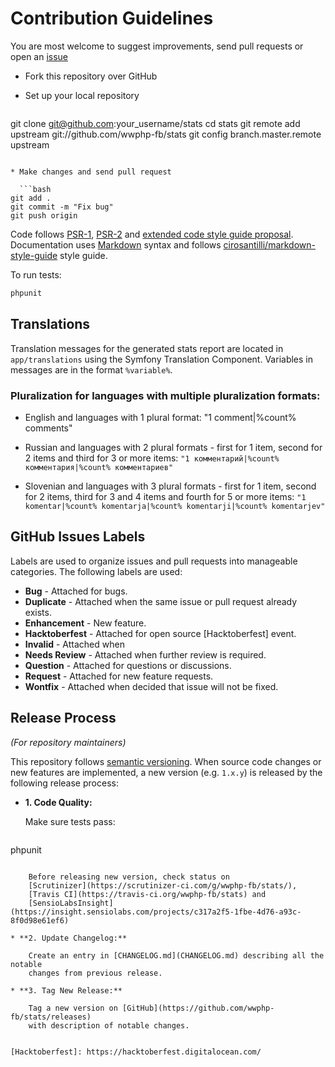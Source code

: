 # Contribution Guidelines

You are most welcome to suggest improvements, send pull requests or open an
[issue](https://github.com/wwphp-fb/stats/issues)

* Fork this repository over GitHub
* Set up your local repository

  ```bash
git clone git@github.com:your_username/stats
cd stats
git remote add upstream git://github.com/wwphp-fb/stats
git config branch.master.remote upstream
```

* Make changes and send pull request

  ```bash
git add .
git commit -m "Fix bug"
git push origin
```

Code follows [PSR-1](http://php-fig.org/psr/psr-1/), [PSR-2](www.php-fig.org/psr/psr-2/)
and [extended code style guide proposal](https://github.com/php-fig/fig-standards/blob/master/proposed/extended-coding-style-guide.md).
Documentation uses [Markdown](https://daringfireball.net/projects/markdown/)
syntax and follows [cirosantilli/markdown-style-guide](http://www.cirosantilli.com/markdown-style-guide/)
style guide.

To run tests:

```bash
phpunit
```

## Translations

Translation messages for the generated stats report are located in `app/translations`
using the Symfony Translation Component. Variables in messages are in the format
`%variable%`.

### Pluralization for languages with multiple pluralization formats:

* English and languages with 1 plural format:
  "1 comment|%count% comments"

* Russian and languages with 2 plural formats - first for 1 item, second for 2
  items and third for 3 or more items:
  `"1 комментарий|%count% комментария|%count% комментариев"`

* Slovenian and languages with 3 plural formats - first for 1 item, second for 2
  items, third for 3 and 4 items and fourth for 5 or more items:
  `"1 komentar|%count% komentarja|%count% komentarji|%count% komentarjev"`

## GitHub Issues Labels

Labels are used to organize issues and pull requests into manageable categories.
The following labels are used:

* **Bug** - Attached for bugs.
* **Duplicate** - Attached when the same issue or pull request already exists.
* **Enhancement** - New feature.
* **Hacktoberfest** - Attached for open source [Hacktoberfest] event.
* **Invalid** - Attached when
* **Needs Review** - Attached when further review is required.
* **Question** - Attached for questions or discussions.
* **Request** - Attached for new feature requests.
* **Wontfix** - Attached when decided that issue will not be fixed.

## Release Process

*(For repository maintainers)*

This repository follows [semantic versioning](http://semver.org). When source
code changes or new features are implemented, a new version (e.g. `1.x.y`) is
released by the following release process:

* **1. Code Quality:**

    Make sure tests pass:
  ```bash
phpunit
```

    Before releasing new version, check status on
    [Scrutinizer](https://scrutinizer-ci.com/g/wwphp-fb/stats/),
    [Travis CI](https://travis-ci.org/wwphp-fb/stats) and
    [SensioLabsInsight](https://insight.sensiolabs.com/projects/c317a2f5-1fbe-4d76-a93c-8f0d98e61ef6)

* **2. Update Changelog:**

    Create an entry in [CHANGELOG.md](CHANGELOG.md) describing all the notable
    changes from previous release.

* **3. Tag New Release:**

    Tag a new version on [GitHub](https://github.com/wwphp-fb/stats/releases)
    with description of notable changes.


[Hacktoberfest]: https://hacktoberfest.digitalocean.com/
